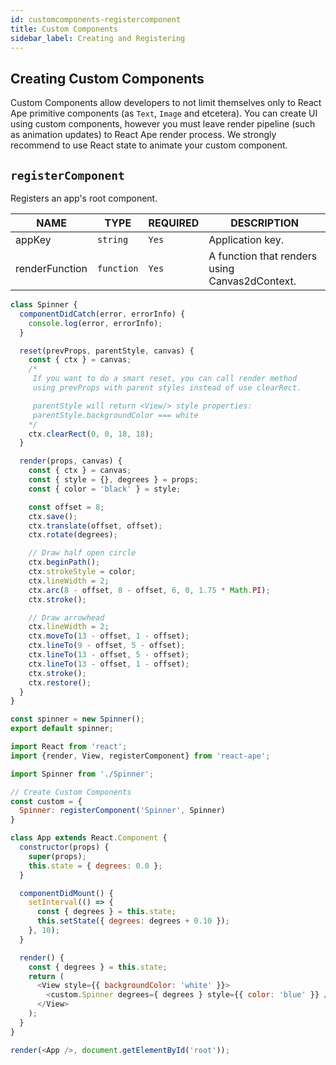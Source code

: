 ```yaml
---
id: customcomponents-registercomponent
title: Custom Components
sidebar_label: Creating and Registering
---
```



## Creating Custom Components

Custom Components allow developers to not limit themselves only to React Ape primitive components (as `Text`, `Image` and etcetera). You can create UI using custom components, however you must leave render pipeline (such as animation updates) to React Ape render process. We strongly recommend to use React state to animate your custom component.

## `registerComponent`

Registers an app's root component.

| NAME | TYPE | REQUIRED | DESCRIPTION |
| ------- | ------------ | ----------------- | ------ |
| appKey | `string` | `Yes` | Application key. |
| renderFunction | `function` | `Yes` | A function that renders using Canvas2dContext. |

<!--DOCUSAURUS_CODE_TABS-->

<!--Spinner.jsx-->
```js
class Spinner {
  componentDidCatch(error, errorInfo) {
    console.log(error, errorInfo);
  }

  reset(prevProps, parentStyle, canvas) {
    const { ctx } = canvas;
    /* 
     If you want to do a smart reset, you can call render method
     using prevProps with parent styles instead of use clearRect.

     parentStyle will return <View/> style properties:
     parentStyle.backgroundColor === white
    */
    ctx.clearRect(0, 0, 18, 18);
  }

  render(props, canvas) {
    const { ctx } = canvas;
    const { style = {}, degrees } = props;
    const { color = 'black' } = style;

    const offset = 8;
    ctx.save();
    ctx.translate(offset, offset);
    ctx.rotate(degrees);

    // Draw half open circle
    ctx.beginPath();
    ctx.strokeStyle = color;
    ctx.lineWidth = 2;
    ctx.arc(8 - offset, 8 - offset, 6, 0, 1.75 * Math.PI);
    ctx.stroke();

    // Draw arrowhead
    ctx.lineWidth = 2;
    ctx.moveTo(13 - offset, 1 - offset);
    ctx.lineTo(9 - offset, 5 - offset);
    ctx.lineTo(13 - offset, 5 - offset);
    ctx.lineTo(13 - offset, 1 - offset);
    ctx.stroke();
    ctx.restore();
  }
}

const spinner = new Spinner();
export default spinner;
```

<!--App.jsx-->
```js
import React from 'react';
import {render, View, registerComponent} from 'react-ape';

import Spinner from './Spinner';

// Create Custom Components
const custom = {
  Spinner: registerComponent('Spinner', Spinner)
}

class App extends React.Component {
  constructor(props) {
    super(props);
    this.state = { degrees: 0.0 };
  }

  componentDidMount() {
    setInterval(() => {
      const { degrees } = this.state;
      this.setState({ degrees: degrees + 0.10 });
    }, 10);
  }

  render() {
    const { degrees } = this.state;
    return (
      <View style={{ backgroundColor: 'white' }}>
        <custom.Spinner degrees={ degrees } style={{ color: 'blue' }} />
      </View>
    );
  }
}

render(<App />, document.getElementById('root'));
```
<!--END_DOCUSAURUS_CODE_TABS-->
